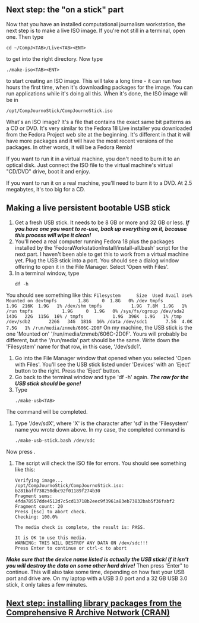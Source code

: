 ## Next step: the "on a stick" part

Now that you have an installed computational journalism workstation, the next step is to make a live ISO image. If you're not still in a terminal, open one. Then type
```
cd ~/CompJ<TAB>/Live<TAB><ENT>
```
to get into the right directory. Now type

```
./make-iso<TAB><ENT>
```
to start creating an ISO image. This will take a long time - it can run two hours the first time, when it's downloading packages for the image. You can run applications while it's doing all this. When it's done, the ISO image will be in
```
/opt/CompJournoStick/CompJournoStick.iso
```
What's an ISO image? It's a file that contains the exact same bit patterns as a CD or DVD. It's very similar to the Fedora 18 Live installer you downloaded from the Fedora Project web site at the beginning. It's different in that it will have more packages and it will have the most recent versions of the packages. In other words, it will be a Fedora Remix!

If you want to run it in a virtual machine, you don't need to burn it to an optical disk. Just connect the ISO file to the virtual machine's virtual "CD/DVD" drive, boot it and enjoy.

If you want to run it on a real machine, you'll need to burn it to a DVD. At 2.5 megabytes, it's too big for a CD.

## Making a live persistent bootable USB stick
1. Get a fresh USB stick. It needs to be 8 GB or more and 32 GB or less. ***If you have one you want to re-use, back up everything on it, because this process will wipe it clean!***
1. You'll need a real computer running Fedora 18 plus the packages installed by the 'FedoraWorkstationInstall/install-all.bash' script for the next part. I haven't been able to get this to work from a virtual machine yet. Plug the USB stick into a port. You should see a dialog window offering to open it in the File Manager. Select 'Open with Files'.
1. In a terminal window, type
    ```
    df -h
    ```
You should see something like this:
    ```
    Filesystem      Size  Used Avail Use% Mounted on
    devtmpfs        1.8G     0  1.8G   0% /dev
    tmpfs           1.9G  216K  1.9G   1% /dev/shm
    tmpfs           1.9G  7.8M  1.9G   1% /run
    tmpfs           1.9G     0  1.9G   0% /sys/fs/cgroup
    /dev/sda2       143G   22G  115G  16% /
    tmpfs           1.9G  396K  1.9G   1% /tmp
    /dev/sdb2       226G   34G  181G  16% /data
    /dev/sdc1       7.5G  4.0K  7.5G   1% /run/media/znmeb/606C-2D0F
    ```
On my machine, the USB stick is the one 'Mounted on' '/run/media/znmeb/606C-2D0F'. Yours will probably be different, but the '/run/media' part should be the same. Write down the 'Filesystem' name for that row, in this case, '/dev/sdc1'.
1. Go into the File Manager window that opened when you selected 'Open with Files'. You'll see the USB stick listed under 'Devices' with an 'Eject' button to the right. Press the 'Eject' button.
1. Go back to the terminal window and type 'df -h' again. ***The row for the USB stick should be gone!***
1. Type
    ```
    ./make-usb<TAB>
    ```
The command will be completed.
1. Type '/dev/sdX', where 'X' is the character after 'sd' in the 'Filesystem' name you wrote down above. In my case, the completed command is
    ```
    ./make-usb-stick.bash /dev/sdc
    ```
Now press <ENT>.
1. The script will check the ISO file for errors. You should see something like this:
    ```
    Verifying image...
    /opt/CompJournoStick/CompJournoStick.iso:   b281baff738250dbc92f01189f274b30
    Fragment sums: 4fda78557dde4512d7c5cd13718b2eec9f3961a83eb73832bab5f36fabf2
    Fragment count: 20
    Press [Esc] to abort check.
    Checking: 100.0%
    
    The media check is complete, the result is: PASS.
    
    It is OK to use this media.
    WARNING: THIS WILL DESTROY ANY DATA ON /dev/sdc!!!
    Press Enter to continue or ctrl-c to abort
    ```
***Make sure that the device name listed is actually the USB stick! If it isn't you will destroy the data on some other hard drive!*** Then press 'Enter" to continue. This will also take some time, depending on how fast your USB port and drive are. On my laptop with a USB 3.0 port and a 32 GB USB 3.0 stick, it only takes a few minutes.

## [Next step: installing library packages from the Comprehensive R Archive Network (CRAN)](https://github.com/znmeb/CompJournoStick/blob/master/RBasePackages/README.md)
